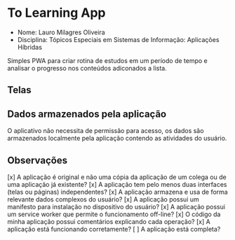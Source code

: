 # **To Learning App**

- Nome: Lauro Milagres Oliveira
- Disciplina: Tópicos Especiais em Sistemas de Informação: Aplicações Híbridas

Simples PWA para criar rotina de estudos em um período de tempo e analisar o progresso nos conteúdos adiconados a lista.

## Telas

## Dados armazenados pela aplicação

O aplicativo não necessita de permissão para acesso, os dados são armazenados localmente pela aplicação contendo as atividades do usuário.

## Observações
[x] A aplicação é original e não uma cópia da aplicação de um colega ou de uma aplicação já existente?
[x] A aplicação tem pelo menos duas interfaces (telas ou páginas) independentes?
[x] A aplicação armazena e usa de forma relevante dados complexos do usuário?
[x] A aplicação possui um manifesto para instalação no dispositivo do usuário?
[x] A aplicação possui um service worker que permite o funcionamento off-line?
[x] O código da minha aplicação possui comentários explicando cada operação?
[x] A aplicação está funcionando corretamente?
[ ] A aplicação está completa?